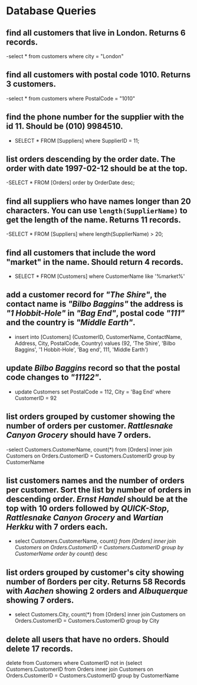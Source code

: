 # Database Queries

## find all customers that live in London. Returns 6 records.
  -select * from customers where city = "London"
## find all customers with postal code 1010. Returns 3 customers.
 -select * from customers where PostalCode = "1010"

## find the phone number for the supplier with the id 11. Should be (010) 9984510.
  - SELECT * FROM [Suppliers] where SupplierID = 11;
## list orders descending by the order date. The order with date 1997-02-12 should be at the top.
  -SELECT * FROM [Orders] order by OrderDate desc;
## find all suppliers who have names longer than 20 characters. You can use `length(SupplierName)` to get the length of the name. Returns 11 records.
  -SELECT * FROM [Suppliers] where length(SupplierName) > 20;
## find all customers that include the word "market" in the name. Should return 4 records.
  - SELECT * FROM [Customers] where CustomerName like '%market%'
## add a customer record for _"The Shire"_, the contact name is _"Bilbo Baggins"_ the address is _"1 Hobbit-Hole"_ in _"Bag End"_, postal code _"111"_ and the country is _"Middle Earth"_.
  - insert into [Customers] (CustomerID, CustomerName, ContactName, Address, City, PostalCode, Country) values (92, 'The Shire', 'Bilbo Baggins', '1 Hobbit-Hole', 'Bag end', 111, 'Middle Earth')
## update _Bilbo Baggins_ record so that the postal code changes to _"11122"_.
  - update Customers set PostalCode = 112, City = 'Bag End' where CustomerID = 92
## list orders grouped by customer showing the number of orders per customer. _Rattlesnake Canyon Grocery_ should have 7 orders.
  -select Customers.CustomerName, count(*) from [Orders] inner join Customers on Orders.CustomerID = Customers.CustomerID group by CustomerName
## list customers names and the number of orders per customer. Sort the list by number of orders in descending order. _Ernst Handel_ should be at the top with 10 orders followed by _QUICK-Stop_, _Rattlesnake Canyon Grocery_ and _Wartian Herkku_ with 7 orders each.
  - select Customers.CustomerName, count(*) from [Orders] inner join Customers on Orders.CustomerID = Customers.CustomerID group by CustomerName order by count(*) desc
## list orders grouped by customer's city showing number of ßorders per city. Returns 58 Records with _Aachen_ showing 2 orders and _Albuquerque_ showing 7 orders.
  - select Customers.City, count(*) from [Orders] inner join Customers on Orders.CustomerID = Customers.CustomerID group by City 

## delete all users that have no orders. Should delete 17 records.
  delete from Customers where CustomerID not in (select Customers.CustomerID from Orders inner join Customers on Orders.CustomerID = Customers.CustomerID group by CustomerName
